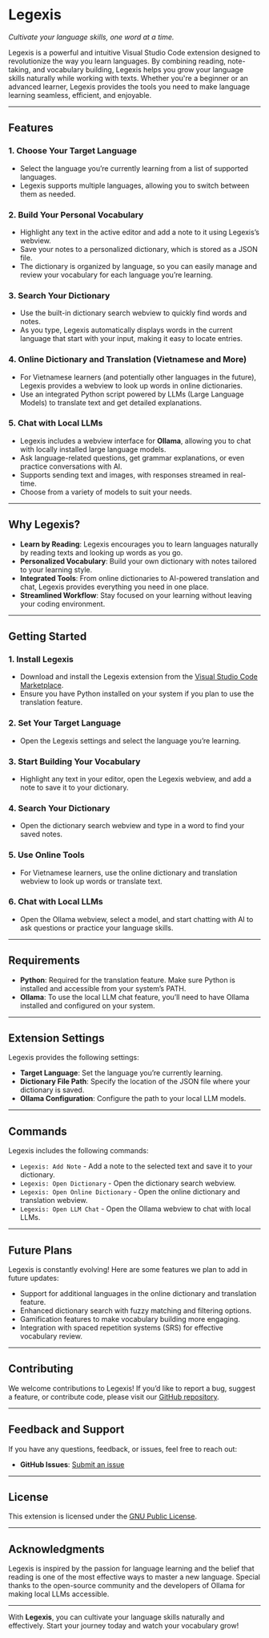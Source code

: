 # **Legexis**

_Cultivate your language skills, one word at a time._

Legexis is a powerful and intuitive Visual Studio Code extension designed to revolutionize the way you learn languages. By combining reading, note-taking, and vocabulary building, Legexis helps you grow your language skills naturally while working with texts. Whether you're a beginner or an advanced learner, Legexis provides the tools you need to make language learning seamless, efficient, and enjoyable.

---

## **Features**

### 1. **Choose Your Target Language**

- Select the language you’re currently learning from a list of supported languages.
- Legexis supports multiple languages, allowing you to switch between them as needed.

### 2. **Build Your Personal Vocabulary**

- Highlight any text in the active editor and add a note to it using Legexis’s webview.
- Save your notes to a personalized dictionary, which is stored as a JSON file.
- The dictionary is organized by language, so you can easily manage and review your vocabulary for each language you’re learning.

### 3. **Search Your Dictionary**

- Use the built-in dictionary search webview to quickly find words and notes.
- As you type, Legexis automatically displays words in the current language that start with your input, making it easy to locate entries.

### 4. **Online Dictionary and Translation (Vietnamese and More)**

- For Vietnamese learners (and potentially other languages in the future), Legexis provides a webview to look up words in online dictionaries.
- Use an integrated Python script powered by LLMs (Large Language Models) to translate text and get detailed explanations.

### 5. **Chat with Local LLMs**

- Legexis includes a webview interface for **Ollama**, allowing you to chat with locally installed large language models.
- Ask language-related questions, get grammar explanations, or even practice conversations with AI.
- Supports sending text and images, with responses streamed in real-time.
- Choose from a variety of models to suit your needs.

---

## **Why Legexis?**

- **Learn by Reading**: Legexis encourages you to learn languages naturally by reading texts and looking up words as you go.
- **Personalized Vocabulary**: Build your own dictionary with notes tailored to your learning style.
- **Integrated Tools**: From online dictionaries to AI-powered translation and chat, Legexis provides everything you need in one place.
- **Streamlined Workflow**: Stay focused on your learning without leaving your coding environment.

---

## **Getting Started**

### 1. **Install Legexis**

- Download and install the Legexis extension from the [Visual Studio Code Marketplace](#).
- Ensure you have Python installed on your system if you plan to use the translation feature.

### 2. **Set Your Target Language**

- Open the Legexis settings and select the language you’re learning.

### 3. **Start Building Your Vocabulary**

- Highlight any text in your editor, open the Legexis webview, and add a note to save it to your dictionary.

### 4. **Search Your Dictionary**

- Open the dictionary search webview and type in a word to find your saved notes.

### 5. **Use Online Tools**

- For Vietnamese learners, use the online dictionary and translation webview to look up words or translate text.

### 6. **Chat with Local LLMs**

- Open the Ollama webview, select a model, and start chatting with AI to ask questions or practice your language skills.

---

## **Requirements**

- **Python**: Required for the translation feature. Make sure Python is installed and accessible from your system’s PATH.
- **Ollama**: To use the local LLM chat feature, you’ll need to have Ollama installed and configured on your system.

---

## **Extension Settings**

Legexis provides the following settings:

- **Target Language**: Set the language you’re currently learning.
- **Dictionary File Path**: Specify the location of the JSON file where your dictionary is saved.
- **Ollama Configuration**: Configure the path to your local LLM models.

---

## **Commands**

Legexis includes the following commands:

- `Legexis: Add Note` - Add a note to the selected text and save it to your dictionary.
- `Legexis: Open Dictionary` - Open the dictionary search webview.
- `Legexis: Open Online Dictionary` - Open the online dictionary and translation webview.
- `Legexis: Open LLM Chat` - Open the Ollama webview to chat with local LLMs.

---

## **Future Plans**

Legexis is constantly evolving! Here are some features we plan to add in future updates:

- Support for additional languages in the online dictionary and translation feature.
- Enhanced dictionary search with fuzzy matching and filtering options.
- Gamification features to make vocabulary building more engaging.
- Integration with spaced repetition systems (SRS) for effective vocabulary review.

---

## **Contributing**

We welcome contributions to Legexis! If you’d like to report a bug, suggest a feature, or contribute code, please visit our [GitHub repository](https://github.com/lhrika/legexis).

---

## **Feedback and Support**

If you have any questions, feedback, or issues, feel free to reach out:

<!-- - **Email**: support@legexis.com -->

- **GitHub Issues**: [Submit an issue](https://github.com/lhrika/legexis/issues)

---

## **License**

This extension is licensed under the [GNU Public License](LICENSE).

---

## **Acknowledgments**

Legexis is inspired by the passion for language learning and the belief that reading is one of the most effective ways to master a new language. Special thanks to the open-source community and the developers of Ollama for making local LLMs accessible.

---

With **Legexis**, you can cultivate your language skills naturally and effectively. Start your journey today and watch your vocabulary grow!
